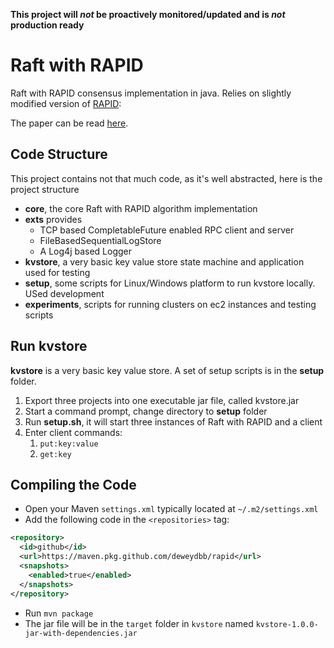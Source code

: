 **This project will ***not*** be proactively monitored/updated and is ***not*** production ready**

# Raft with RAPID
Raft with RAPID consensus implementation in java. Relies on slightly modified version of [RAPID](https://github.com/deweydbb/rapid):

The paper can be read [here](Raft_With_RAPID___In_Search_of_a_Simpler_Consensus_Algorithm.pdf).


## Code Structure
This project contains not that much code, as it's well abstracted, here is the project structure
* **core**, the core Raft with RAPID algorithm implementation
* **exts** provides
  * TCP based CompletableFuture<T> enabled RPC client and server
  * FileBasedSequentialLogStore
  * A Log4j based Logger
* **kvstore**, a very basic key value store state machine and application used for testing
* **setup**, some scripts for Linux/Windows platform to run kvstore locally. USed development
* **experiments**, scripts for running clusters on ec2 instances and testing scripts

## Run kvstore
**kvstore** is a very basic key value store. A set of setup scripts is in the **setup** folder.
1. Export three projects into one executable jar file, called kvstore.jar
2. Start a command prompt, change directory to **setup** folder
3. Run **setup.sh**, it will start three instances of Raft with RAPID and a client
4. Enter client commands:
   1. `put:key:value`
   2. `get:key`

## Compiling the Code
* Open your Maven `settings.xml` typically located at `~/.m2/settings.xml`
* Add the following code in the `<repositories>` tag:
```xml
<repository>
  <id>github</id>
  <url>https://maven.pkg.github.com/deweydbb/rapid</url>
  <snapshots>
    <enabled>true</enabled>
  </snapshots>
</repository>
```
* Run `mvn package`
* The jar file will be in the `target` folder in `kvstore` named `kvstore-1.0.0-jar-with-dependencies.jar`